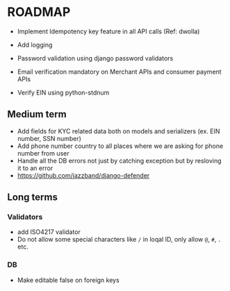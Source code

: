 # ROADMAP

- Implement Idempotency key feature in all API calls (Ref: dwolla)
- Add logging 




- Password validation using django password validators
- Email verification mandatory on Merchant APIs and consumer payment APIs
- Verify EIN using python-stdnum




## Medium term

- Add fields for KYC related data both on models and serializers (ex. EIN number, SSN number)
- Add phone number country to all places where we are asking for phone number from user
- Handle all the DB errors not just by catching exception but by resloving it to an error
- https://github.com/jazzband/django-defender

## Long terms

### Validators

- add ISO4217 validator
- Do not allow some special characters like `/` in loqal ID, only allow `@`, `#`, `.` etc.

### DB

- Make editable false on foreign keys
